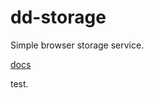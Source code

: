 # dd-storage

Simple browser storage service.

[docs](https://dadajam4.github.io/dd-storage/classes/_ddstorage_.ddstorage.html)

test.